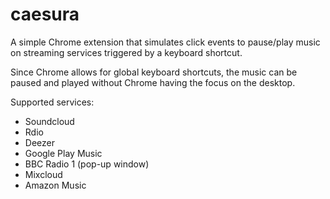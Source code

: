 # caesura

A simple Chrome extension that simulates click events to pause/play music on streaming services triggered by a keyboard shortcut. 

Since Chrome allows for global keyboard shortcuts, the music can be paused and played without Chrome having the focus on the desktop.


Supported services:
- Soundcloud
- Rdio
- Deezer
- Google Play Music
- BBC Radio 1 (pop-up window)
- Mixcloud
- Amazon Music


